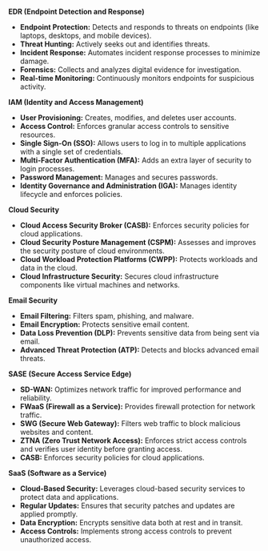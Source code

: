 
**EDR (Endpoint Detection and Response)**
* **Endpoint Protection:** Detects and responds to threats on endpoints (like laptops, desktops, and mobile devices).
* **Threat Hunting:** Actively seeks out and identifies threats.
* **Incident Response:** Automates incident response processes to minimize damage.
* **Forensics:** Collects and analyzes digital evidence for investigation.
* **Real-time Monitoring:** Continuously monitors endpoints for suspicious activity.

**IAM (Identity and Access Management)**
* **User Provisioning:** Creates, modifies, and deletes user accounts.
* **Access Control:** Enforces granular access controls to sensitive resources.
* **Single Sign-On (SSO):** Allows users to log in to multiple applications with a single set of credentials.
* **Multi-Factor Authentication (MFA):** Adds an extra layer of security to login processes.
* **Password Management:** Manages and secures passwords.
* **Identity Governance and Administration (IGA):** Manages identity lifecycle and enforces policies.

**Cloud Security**
* **Cloud Access Security Broker (CASB):** Enforces security policies for cloud applications.
* **Cloud Security Posture Management (CSPM):** Assesses and improves the security posture of cloud environments.
* **Cloud Workload Protection Platforms (CWPP):** Protects workloads and data in the cloud.
* **Cloud Infrastructure Security:** Secures cloud infrastructure components like virtual machines and networks.

**Email Security**
* **Email Filtering:** Filters spam, phishing, and malware.
* **Email Encryption:** Protects sensitive email content.
* **Data Loss Prevention (DLP):** Prevents sensitive data from being sent via email.
* **Advanced Threat Protection (ATP):** Detects and blocks advanced email threats.

**SASE (Secure Access Service Edge)**
* **SD-WAN:** Optimizes network traffic for improved performance and reliability.
* **FWaaS (Firewall as a Service):** Provides firewall protection for network traffic.
* **SWG (Secure Web Gateway):** Filters web traffic to block malicious websites and content.
* **ZTNA (Zero Trust Network Access):** Enforces strict access controls and verifies user identity before granting access.
* **CASB:** Enforces security policies for cloud applications.

**SaaS (Software as a Service)**
* **Cloud-Based Security:** Leverages cloud-based security services to protect data and applications.
* **Regular Updates:** Ensures that security patches and updates are applied promptly.
* **Data Encryption:** Encrypts sensitive data both at rest and in transit.
* **Access Controls:** Implements strong access controls to prevent unauthorized access.

